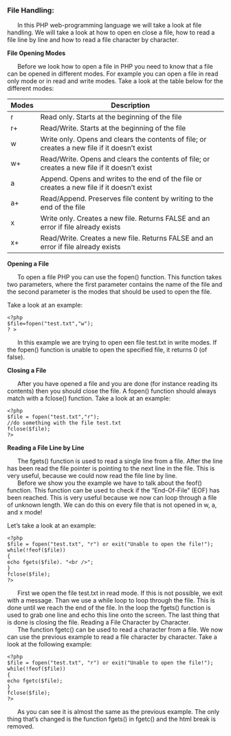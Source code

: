 ### File Handling:

&nbsp;&nbsp;&nbsp;&nbsp;&nbsp;&nbsp;In this PHP web-programming language we will take a look at file handling. We will take a look at how to open en close a file, how to read a file line by line and how to read a file character by character.

**File Opening Modes**

&nbsp;&nbsp;&nbsp;&nbsp;&nbsp;&nbsp;Before we look how to open a file in PHP you need to know that a file can be opened in different modes. For example you can open a file in read only mode or in read and write modes. Take a look at the table below for the different modes:

| Modes | Description |
| --- | --- |
| r | Read only. Starts at the beginning of the file |
| r+ | Read/Write. Starts at the beginning of the file |
| w | Write only. Opens and clears the contents of file; or creates a new file if it doesn’t exist|
| w+ | 	Read/Write. Opens and clears the contents of file; or creates a new file if it doesn’t exist |
| a | Append. Opens and writes to the end of the file or creates a new file if it doesn’t exist|
| a+ | 	Read/Append. Preserves file content by writing to the end of the file
| x |	Write only. Creates a new file. Returns FALSE and an error if file already exists|
| x+ |	Read/Write. Creates a new file. Returns FALSE and an error if file already exists|

**Opening a File**

&nbsp;&nbsp;&nbsp;&nbsp;&nbsp;&nbsp;To open a file PHP you can use the fopen() function. This function takes two parameters, where the first parameter contains the name of the file and the second parameter is the modes that should be used to open the file.

Take a look at an example:
```
<?php
$file=fopen("test.txt","w");
? >
```

&nbsp;&nbsp;&nbsp;&nbsp;&nbsp;&nbsp;In this example we are trying to open een file test.txt in write modes. If the fopen() function is unable to open the specified file, it returns 0 (of false).

**Closing a File**

&nbsp;&nbsp;&nbsp;&nbsp;&nbsp;&nbsp;After you have opened a file and you are done (for instance reading its contents) then you should close the file. A fopen() function should always match with a fclose() function. Take a look at an example:
```
<?php
$file = fopen("test.txt","r");
//do something with the file test.txt
fclose($file);
?>
```
**Reading a File Line by Line**

&nbsp;&nbsp;&nbsp;&nbsp;&nbsp;&nbsp;The fgets() function is used to read a single line from a file. After the line has been read the file pointer is pointing to the next line in the file. This is very useful, because we could now read the file line by line.<br/>
&nbsp;&nbsp;&nbsp;&nbsp;&nbsp;&nbsp;Before we show you the example we have to talk about the feof() function. This function can be used to check if the “End-Of-File” (EOF) has been reached. This is very useful because we now can loop through a file of unknown length. We can do this on every file that is not opened in w, a, and x mode!

Let’s take a look at an example:
```
<?php
$file = fopen("test.txt", "r") or exit("Unable to open the file!");
while(!feof($file))
{
echo fgets($file). "<br />";
}
fclose($file);
?>
```
&nbsp;&nbsp;&nbsp;&nbsp;&nbsp;&nbsp;First we open the file test.txt in read mode. If this is not possible, we exit with a message. Than we use a while loop to loop through the file. This is done until we reach the end of the file. In the loop the fgets() function is used to grab one line and echo this line onto the screen. The last thing that is done is closing the file.
Reading a File Character by Character.<br/>
&nbsp;&nbsp;&nbsp;&nbsp;&nbsp;&nbsp;The function fgetc() can be used to read a character from a file. We now can use the previous example to read a file character by character. Take a look at the following example:

```
<?php
$file = fopen("test.txt", "r") or exit("Unable to open the file!");
while(!feof($file))
{
echo fgetc($file);
}
fclose($file);
?>
```
&nbsp;&nbsp;&nbsp;&nbsp;&nbsp;&nbsp;As you can see it is almost the same as the previous example. The only thing that’s changed is the function fgets() in fgetc() and the html break is removed.
